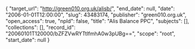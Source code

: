 {
  "target_url": "http://green010.org.uk/alisb/", 
  "end_date": null, 
  "date": "2006-01-01T12:00:00", 
  "slug": 43483174, 
  "publisher": "green010.org.uk", 
  "open_access": true, 
  "npld": false, 
  "title": "Alis Balance PPC", 
  "subjects": [], 
  "collections": [], 
  "record_id": "20060101T120000/bZFZVwRYTtIfmhA0w3pUBg==", 
  "scope": "root", 
  "start_date": null
}

